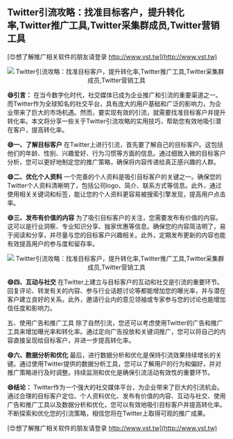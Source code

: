 ## **Twitter引流攻略：找准目标客户，提升转化率,Twitter推广工具,Twitter采集群成员,Twitter营销工具**

[😍想了解推广相关软件的朋友请登录 http://www.vst.tw](http://www.vst.tw)

 <center><img src="https://vst.tw/MP4/tuiguang/png/0.png" alt="Twitter引流攻略：找准目标客户，提升转化率,Twitter推广工具,Twitter采集群成员,Twitter营销工具"></center>

**😄引言：**
在当今数字化时代，社交媒体已成为企业推广和引流的重要渠道之一。而Twitter作为全球知名的社交平台，具有庞大的用户基础和广泛的影响力，为企业带来了巨大的市场机遇。然而，要实现有效的引流，就需要找准目标客户并提升转化率。本文将分享一些关于Twitter引流攻略的实用技巧，帮助您有效地吸引潜在客户，提高转化率。

**😄一、了解目标客户**
在Twitter上进行引流，首先要了解自己的目标客户。这包括他们的年龄、性别、兴趣爱好、行为习惯等方面的信息。通过细致入微的目标客户分析，您可以更好地制定您的推广策略，确保将内容传递给真正感兴趣的人群。

**😄二、优化个人资料**
一个完善的个人资料是吸引目标客户的关键之一。确保您的Twitter个人资料清晰明了，包括公司logo、简介、联系方式等信息。此外，通过使用相关关键词和标签，能让您的个人资料更容易被搜索引擎发现，提高用户点击率。

**😄三、发布有价值的内容**
为了吸引目标客户的关注，您需要发布有价值的内容。这可以是行业洞察、专业知识分享、独家优惠等信息。确保您的内容简洁明了，易于阅读和分享，并尽量与您的目标客户兴趣相关。此外，定期发布更新的内容也能有效提高用户的参与度和留存率。

 <center><img src="https://vst.tw/MP4/tuiguang/png/6.png" alt="Twitter引流攻略：找准目标客户，提升转化率,Twitter推广工具,Twitter采集群成员,Twitter营销工具"></center>

**😄四、互动与社交**
在Twitter上建立与目标客户的互动和社交是引流的重要环节。回复评论、转发有关的内容、参与行业话题讨论等都能增加您的曝光率，并与潜在客户建立良好的关系。此外，邀请行业内的意见领袖或专家参与您的讨论也能增加信任度和影响力。

五、使用广告和推广工具
除了自然引流，您还可以考虑使用Twitter的广告和推广工具来增加曝光率和转化率。通过定向广告投放和关键词推广，您可以将自己的内容直接呈现给目标客户，并进一步提高转化率。

**😄六、数据分析和优化**
最后，进行数据分析和优化是保持引流效果持续增长的关键。通过使用Twitter提供的数据分析工具，您可以了解用户的行为和偏好，并对推广策略进行及时调整。持续监测和优化是确保引流活动有效性的重要环节。

**😄结论：**
Twitter作为一个强大的社交媒体平台，为企业带来了巨大的引流机会。通过合理的目标客户定位、个人资料优化、发布有价值的内容、互动与社交、使用广告和推广工具以及数据分析和优化，您可以有效地吸引目标客户并提高转化率。不断探索和优化您的引流策略，相信您将在Twitter上取得可观的推广成果。

[😍想了解推广相关软件的朋友请登录 http://www.vst.tw](http://www.vst.tw)



